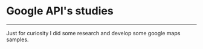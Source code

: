 # Google API's studies

---

Just for curiosity I did some research and develop some google maps samples.